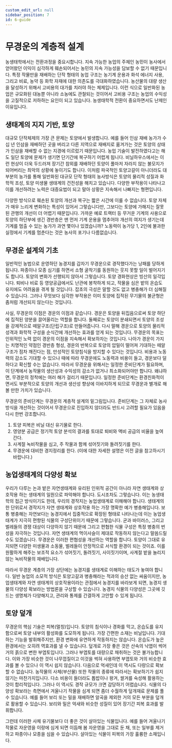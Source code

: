 ```yaml
---
custom_edit_url: null
sidebar_position: 7
id: 6-guide
---
```


# 무경운의 계층적 설계

 농생태학에서는 전환과정을 중요시합니다. 지속 가능한 농업의 주체인 농민이 농사에서 얻어왔던 이익이 심각하게 훼손되어서는 농민의 지속 가능성을 담보할 수 없기 때문입니다. 특정 작물만을 재배하는 단작 형태의 농업 구조는 농기계 운용과 화석 에너지 사용, 그리고 비료, 농약 등 화학 자재에 대한 의존도를 극대화하였습니다. 농산물의 대량 생산을 달성하기 위해서 고비용의 대가를 치러야 하는 체제입니다. 이런 식으로 일반화된 농업은 규모화된 대농뿐 아니라 소농에도 관철되는 것이어서 고비용 구조는 농업의 수익성을 고질적으로 저하하는 요인이 되고 있습니다. 농생태학적 전환이 중요하면서도 난제인 이유입니다.

## 생태계의 지지 기반, 토양

 대규모 단작체제의 가장 큰 문제는 토양에서 발생합니다. 예를 들어 인삼 재배 농가가 수십 년 인삼을 재배하던 곳을 버리고 다른 지역으로 재배지로 옮겨가는 것은 토양의 상태가 인삼을 재배할 수 없는 지경에 이르렀기 때문입니다. 농업 기술이 발전하였다고는 해도 일단 토양에 문제가 생기면 단기간에 복구하기 어렵게 됩니다. 비닐하우스에서는 이런 현상이 더욱 두드러져 장기간 참외를 재배하던 토양이 풀마저 자라지 않는 불모지가 되어버리는 최악의 상황에 놓이기도 합니다. 이처럼 파국적인 토양고갈이 아니더라도 대부분의 농가를 통해 일반화된 대규모 단작 형태의 농사방식은 토양의 물리적 성질과 화학적 조성, 토양 미생물 생태계의 건전성을 해치고 있습니다. 다양한 부작용이 나타나고 이를 개선하려는 노력은 대증요법이 되고 말아 상황은 지속해서 나빠지는 형편입니다. 

 다양한 방식으로 훼손된 토양의 개선과 복구는 짧은 시간에 이룰 수 없습니다. 토양 자체가 매우 느리게 변화하는 특성이 있어서 그렇습니다만, 그보다는 토양에 가해지는 잘못된 관행의 개선이 더 어렵기 때문입니다. 가까운 예로 트랙터 등 무거운 기계의 사용으로 토양의 하단부에 생긴 경반층은 맨 먼저 기계 운용을 멈추어야 개선의 여지가 생기는데 기계를 멈출 수 있는 농가가 과연 몇이나 있겠습니까? 노동력이 농가당 1, 2인에 불과한 실정에서 기계를 멈춘다는 것은 농사의 포기나 다름없습니다.

## 무경운 설계의 기초

 일반적인 농법으로 운영하던 농경지를 갑자기 무경운으로 경작했다가는 낭패를 당하게 됩니다. 파종이나 모종 심기를 하면서 소형 굴착기를 동원하는 웃지 못할 일이 벌어지기도 합니다. 토양의 변화가 선행되지 않아서 그렇습니다. 토양 경화현상은 빙산의 일각입니다. 퇴비나 비료 등 영양공급에서도 난관에 봉착하게 되고, 작물을 심은 밭의 온습도 유지에도 어려움을 겪게 될 것입니다. 잡초의 극성은 말할 것도 없고 병충해가 더 심해질 수 있습니다. 그러나 무엇보다 심각한 부작용은 이미 토양에 집적된 무기물의 불균형은 좀처럼 개선되지 않는다는 것입니다.

 사실, 무경운의 이점은 경운의 이점과 같습니다. 경운은 토양을 뒤집음으로써 토양 하단에 집적된 양분을 끌어올리는 역할을 합니다. 둘째로는 토양이 분쇄되면서 토양의 조성을 강제적으로 떼알구조(단립구조)로 만들어줍니다. 다시 말해 경운으로 토양의 물리적 성격과 화학적 구성을 순식간에 개선하는 효과를 얻게 되는 것입니다. 무경운의 목표는 인위적인 노력 없이 경운의 이점을 지속해서 확보하자는 것입니다. 나아가 경운이 가지는 치명적인 약점인 경반층 형성, 경운의 반복으로 토양의 압밀이 떨어져 기대하는 떼알구조가 점차 깨진다는 점, 만성적인 토양침식을 방지할 수 있다는 것입니다. 비용과 노동력의 감소도 기대할 수 있으나 때에 따라 무경운에도 노동력과 비용이 들고, 경운보다 덜 하다고 확신할 수는 없습니다. 따라서 무경운을 위해서는 일정한 준비단계가 필요하며, 이 단계에서 농작물의 생산성과 수익성의 감소가 없거나 최소화되어야만 합니다. 왜냐하면, 무경운의 정착에는 여러 해가 걸리기 때문입니다. 일정한 준비단계는 환경친화적이면서도 부분적으로 토양의 개선과 생산성 향상에 이바지하게 되므로 무경운과 별개로 해볼 만한 가치가 있습니다.

 무경운의 준비단계는 무경운의 계층적 설계의 밑그림입니다. 준비단계는 그 자체로 농사방식을 개선하는 것이어서 무경운으로 진입하지 않더라도 반드시 고려할 필요가 있음을 다시 한번 강조합니다.

1) 토양 피복은 비닐 대신 유기물로 한다.
2) 영양분 공급은 정기적 토양 분석의 결과를 토대로 퇴비와 액비 공급의 비율을 높여간다.
3) 사계절 녹비작물을 심고, 주 작물과 함께 섞어짓기와 돌려짓기를 한다.
4) 무경운에 대비한 경지정리를 한다.
(이에 대한 자세한 설명은 이전 글을 참고하시기 바랍니다.)

## 농업생태계의 다양성 확보

 우리가 다루는 논과 밭은 자연생태계와 유리된 인위적 공간이 아니라 자연 생태계와 상호작용 하는 생태계의 일원으로 파악해야 합니다. 도시조차도 그렇습니다. 이는 농생태학의 접근 방식이기도 한데, 우리의 경작지는 농업생태계로 이해해야 합니다. 생태계의 한 단위로서 경작지가 자연 생태계와 상호작용 하는 가장 명확한 예가 병충해입니다. 보통 병충해는 자연보다는 농경지에서 집중적으로 확장된 형태로 나타나는데 이는 농업생태계가 지극히 편향된 식물의 구성단위이기 때문에 그렇습니다. 균과 바이러스, 그리고 벌레들의 경쟁 대상이 다양하지 않기 때문에 그리고 편협한 식물 구성은 특정 병충의 번성을 자극하는 것입니다. 자연 생태계의 먹이사슬이 제대로 작동하지 않는다고 말씀드릴 수도 있겠습니다. 무경운은 이러한 편협성을 개선하는 역할을 합니다. 토양이 그대로 유지되면 다양한 미생물과 소동물, 벌레들이 안정적으로 서식할 환경이 되는 것이죠. 이를 원활하게 해주는 보조적 요소가 섞어짓기, 돌려짓기, 사이짓기이며, 사계절 밭을 놀리지 않는 녹비작물의 재배입니다.

 따라서 무경운 계층의 가장 상단에는 농경지를 생태계로 이해하는 태도가 놓여야 합니다. 일반 농업의 소모적 방식은 토양고갈과 병충해라는 적과의 승산 없는 싸움이지만, 농업생태계와 자연 생태계의 상호작용이라는 관점에서 농경지를 바라보게 되면, 농경지 생물의 다양성 확보라는 방법론을 구상할 수 있습니다. 농경지 식물의 다양성은 그곳에 깃드는 생명체가 다양해지고, 관리와 통제를 간결하게 고안할 수 있게 됩니다.

## 토양 덮개 

 무경운의 핵심 기술은 피복(멀칭)입니다. 토양의 침식이나 경화를 막고, 온습도를 유지함으로써 토양 내부의 활성화를 도모하게 됩니다. 가장 간편한 소재는 비닐입니다. 기대하는 기능을 발휘해주지만, 환경 변화에 유연하게 작동하지는 않습니다. 온습도가 높은 환경에서는 오히려 역효과를 낼 수 있습니다. 덮개로 가장 좋은 것은 산속의 낙엽이 썩어 거의 흙으로 변한 부엽토입니다. 그러나 부엽토를 대량으로 채취하는 것은 불가능합니다. 이와 가장 비슷한 것이 나무껍질이고 이것을 썩혀 사용하면 부엽토와 거의 비슷한 효과를 볼 수 있으나 이 역시 쉽지 않습니다. 다음으로 억새인데 이 역시도 다량으로 확보할 수 없습니다. 농작물의 사체(부산물) 또한 작물의 종류에 따라서는 확보하기가 쉽지 않기는 마찬가지입니다. 다소 비용이 들더라도 톱밥이나 왕겨, 쌀겨를 숙성해 활용하는 것이 합리적입니다. 그러나 이 역시도 경작 규모가 크면 감당하기 어렵습니다. 식물의 다양성 확보라는 측면에서 겨울나기 작물을 심게 되면 좀더 수월하게 덮개재료 문제를 풀 수 있습니다. 예를 들어 보리 또는 밀을 재배하면 알곡을 제외한 거의 모든 부분을 덮개로 활용할 수 있습니다. 보리와 밀은 억새와 비슷한 성질이 있어 장기간 피복 효과를 발휘합니다.

 그런데 이러한 사체 유기물보다 더 좋은 것이 살아있는 식물입니다. 예를 들어 겨울나기 작물로 자운영을 이랑에 심게 되면 이듬해 봄 자운영을 그대로 둔 채, 또는 일부를 제거하고 파종이나 모종을 심을 수 있습니다. 살아있는 식물이 피복의 가장 훌륭한 소재입니다.
